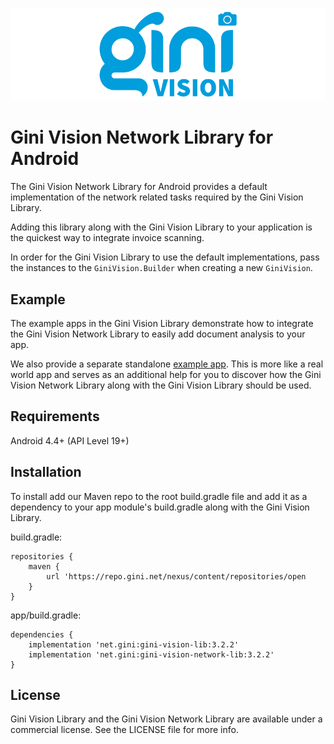 ![Gini Vision Library for Android](../GiniVision_Logo.png)

Gini Vision Network Library for Android
===============================

 The Gini Vision Network Library for Android provides a default implementation of the network related
 tasks required by the Gini Vision Library.
    
Adding this library along with the Gini Vision Library to your application is the quickest way to
integrate invoice scanning.

In order for the Gini Vision Library to use the default implementations, pass the instances to the
`GiniVision.Builder` when creating a new `GiniVision`.

Example
-------

The example apps in the Gini Vision Library demonstrate how to integrate the Gini Vision Network
Library to easily add document analysis to your app.

We also provide a separate standalone [example
app](https://github.com/gini/gini-vision-lib-android-example). This is more like a real world app
and serves as an additional help for you to discover how the Gini Vision Network Library along with
the Gini Vision Library should be used.

Requirements
------------

Android 4.4+ (API Level 19+)

Installation
------------

To install add our Maven repo to the root build.gradle file and add it as a dependency to your app
module's build.gradle along with the Gini Vision Library.

build.gradle:

```
repositories {
    maven {
        url 'https://repo.gini.net/nexus/content/repositories/open
    }
}
```

app/build.gradle:

```
dependencies {
    implementation 'net.gini:gini-vision-lib:3.2.2'
    implementation 'net.gini:gini-vision-network-lib:3.2.2'
}
```

## License

Gini Vision Library and the Gini Vision Network Library are available under a commercial license.
See the LICENSE file for more info.
